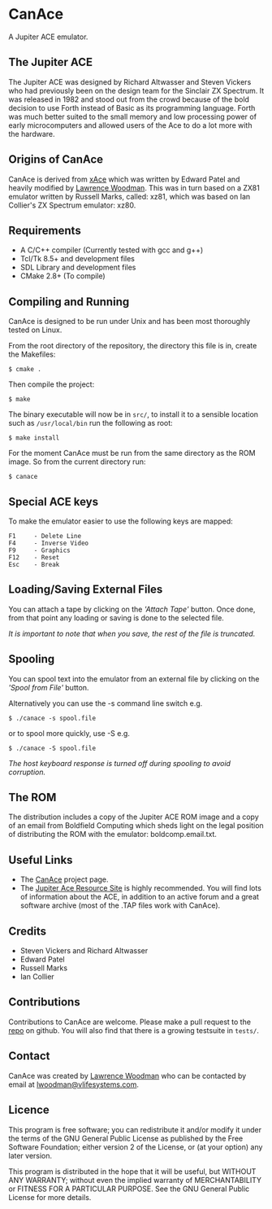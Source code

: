 CanAce
======
A Jupiter ACE emulator.

The Jupiter ACE
---------------

The Jupiter ACE was designed by Richard Altwasser and Steven Vickers who had previously been on the design team for the Sinclair ZX Spectrum.  It was released in 1982 and stood out from the crowd because of the bold decision to use Forth instead of Basic as its programming language.  Forth was much better suited to the small memory and low processing power of early microcomputers and allowed users of the Ace to do a lot more with the hardware.

Origins of CanAce
-----------------
CanAce is derived from [xAce](http://lawrencewoodman.github.com/xAce/) which was written by Edward Patel and heavily modified by [Lawrence Woodman](http://techtinkering.com).  This was in turn based on a ZX81 emulator written by Russell Marks, called: xz81, which was based on Ian Collier's ZX Spectrum emulator: xz80.

Requirements
------------
*  A C/C++ compiler (Currently tested with gcc and g++)
*  Tcl/Tk 8.5+ and development files
*  SDL Library and development files
*  CMake 2.8+ (To compile)

Compiling and Running
---------------------
CanAce is designed to be run under Unix and has been most thoroughly tested on Linux.

From the root directory of the repository, the directory this file is in, create the Makefiles:

    $ cmake .

Then compile the project:

    $ make

The binary executable will now be in `src/`, to install it to a sensible
location such as `/usr/local/bin` run the following as root:

    $ make install

For the moment CanAce must be run from the same directory as the ROM image.
So from the current directory run:

    $ canace

Special ACE keys
----------------
To make the emulator easier to use the following keys are mapped:

    F1     - Delete Line
    F4     - Inverse Video
    F9     - Graphics
    F12    - Reset
    Esc    - Break

Loading/Saving External Files
-----------------------------
You can attach a tape by clicking on the _'Attach Tape'_ button.
Once done, from that point any loading or saving is done to the selected file.

_It is important to note that when you save, the rest of the file is
truncated._

Spooling
--------
You can spool text into the emulator from an external file by clicking on the
_'Spool from File'_ button.

Alternatively you can use the -s command line switch e.g.

    $ ./canace -s spool.file

or to spool more quickly, use -S e.g.

    $ ./canace -S spool.file

_The host keyboard response is turned off during spooling to avoid corruption._

The ROM
-------
The distribution includes a copy of the Jupiter ACE ROM image and a copy of an
email from Boldfield Computing which sheds light on the legal position of
distributing the ROM with the emulator: boldcomp.email.txt.

Useful Links
------------
* The [CanAce](https://lawrencewoodman.github.com/CanAce/) project page.
* The [Jupiter Ace Resource Site](http://www.jupiter-ace.co.uk) is highly recommended.  You will find lots of information about the ACE, in addition to an active forum and a great software archive (most of the .TAP files work with CanAce).

Credits
--------
* Steven Vickers and Richard Altwasser
* Edward Patel
* Russell Marks
* Ian Collier

Contributions
-------------
Contributions to CanAce are welcome.  Please make a pull request to the [repo](https://github.com/LawrenceWoodman/canace) on github.  You will also find that there is a growing testsuite in `tests/`.

Contact
-------
CanAce was created by [Lawrence Woodman](http://techtinkering.com) who can be contacted by email at <lwoodman@vlifesystems.com>.

Licence
-------
This program is free software; you can redistribute it and/or modify
it under the terms of the GNU General Public License as published by
the Free Software Foundation; either version 2 of the License, or (at
your option) any later version.

This program is distributed in the hope that it will be useful, but
WITHOUT ANY WARRANTY; without even the implied warranty of
MERCHANTABILITY or FITNESS FOR A PARTICULAR PURPOSE.  See the GNU
General Public License for more details.
